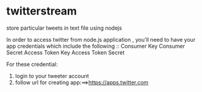 # twitterstream
store particular tweets in text file using nodejs

In order to access twitter from node.js application , you'll need to have your app credentials which include the following ::
Consumer Key
Consumer Secret
Access Token Key
Access Token Secret

For these credential:
1. login to your tweeter account
2. follow url for creating app:==>https://apps.twitter.com
